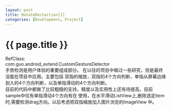 ```yaml
---
layout: post
title: RotateDectection[1]
categories: [Development, Project]
---
```


{{ page.title }}
================
RefClass:</br>
	com.guo.android_extend.CustomGestureDetector</br>
手势检测是用户体验的重要组成部分。 在以往的项目中做过一些研究，但是最终没能在项目中应用。主要包括
双指的缩放，双指的4个方向判断，单指从屏幕边缘划入的4个方向判断，以及单指滑动的4个方向判断。</br>
目前的代码中都做了比较粗糙的支持，精度以及实用性上还有待提高。目前sample中仅有单指滑动4个方向有在
使用，在水平滑动ListView上,删除选定item时,需要检测drag方向。以后考虑把双指缩放加入图片浏览的ImageView
中。
